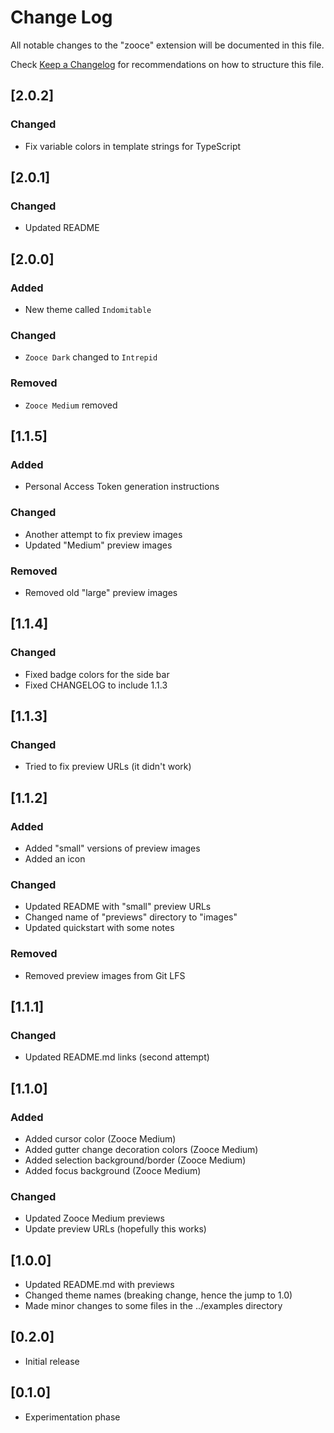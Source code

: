 # Change Log
All notable changes to the "zooce" extension will be documented in this file.

Check [Keep a Changelog](http://keepachangelog.com/) for recommendations on how to structure this file.

## [2.0.2]
### Changed
- Fix variable colors in template strings for TypeScript

## [2.0.1]
### Changed
- Updated README

## [2.0.0]
### Added
- New theme called `Indomitable`
### Changed
- `Zooce Dark` changed to `Intrepid`
### Removed
- `Zooce Medium` removed

## [1.1.5]
### Added
- Personal Access Token generation instructions
### Changed
- Another attempt to fix preview images
- Updated "Medium" preview images
### Removed
- Removed old "large" preview images

## [1.1.4]
### Changed
- Fixed badge colors for the side bar
- Fixed CHANGELOG to include 1.1.3

## [1.1.3]
### Changed
- Tried to fix preview URLs (it didn't work)

## [1.1.2]
### Added
- Added "small" versions of preview images
- Added an icon
### Changed
- Updated README with "small" preview URLs
- Changed name of "previews" directory to "images"
- Updated quickstart with some notes
### Removed
- Removed preview images from Git LFS

## [1.1.1]
### Changed
- Updated README.md links (second attempt)

## [1.1.0]
### Added
- Added cursor color (Zooce Medium)
- Added gutter change decoration colors (Zooce Medium)
- Added selection background/border (Zooce Medium)
- Added focus background (Zooce Medium)
### Changed
- Updated Zooce Medium previews
- Update preview URLs (hopefully this works)

## [1.0.0]
- Updated README.md with previews
- Changed theme names (breaking change, hence the jump to 1.0)
- Made minor changes to some files in the ../examples directory

## [0.2.0]
- Initial release

## [0.1.0]
- Experimentation phase
